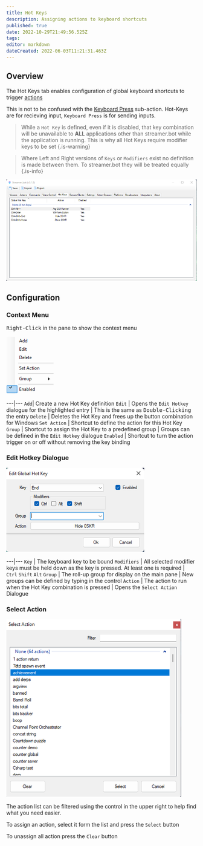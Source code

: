 ```yaml
---
title: Hot Keys
description: Assigning actions to keyboard shortcuts
published: true
date: 2022-10-29T21:49:56.525Z
tags: 
editor: markdown
dateCreated: 2022-06-03T11:21:31.463Z
---
```


## Overview
The Hot Keys tab enables configuration of global keyboard shortcuts to trigger [actions](/Actions)

This is not to be confused with the [Keyboard Press](/Sub-Actions/Keyboard-Press) sub-action. Hot-Keys are for recieving input, `Keyboard Press` is for sending inputs.

> While a `Hot Key` is defined, even if it is disabled, that key combination will be unavailable to **ALL** applications other than streamer.bot while the application is running. 
This is why all Hot Keys require modifier keys to be set
{.is-warning}

> Where Left and Right versions of `Keys` or `Modifiers` exist no definition is made between them. To streamer.bot they will be treated equally
{.is-info}

![hotkeys-018.png](/hotkeys-018.png)
## Configuration
### Context Menu

<kbd>Right-Click</kbd> in the pane to show the context menu

![hotkey-context-018.png](/hotkey-context-018.png)

---|---
`Add`| Create a new Hot Key definition
`Edit` | Opens the `Edit Hotkey` dialogue for the highlighted entry | This is the same as <kbd>Double-Clicking</kbd> the entry
`Delete` | Deletes the Hot Key and frees up the button combination for Windows
`Set Action` | Shortcut to define the action for this Hot Key
`Group` | Shortcut to assign the Hot Key to a predefined group | Groups can be defined in the `Edit Hotkey` dialogue
`Enabled` | Shortcut to turn the action trigger on or off without removing the key binding

### Edit Hotkey Dialogue

![edit-global-hotkey-018.png](/edit-global-hotkey-018.png)

---|---
`Key` | The keyboard key to be bound
`Modifiers` | All selected modifier keys must be held down as the key is pressed. At least one is required | `Ctrl` `Shift` `Alt`
`Group` | The roll-up group for display on the main pane | New groups can be defined by typing in the control
`Action` | The action to run when the Hot Key combination is pressed | Opens the `Select Action` Dialogue

### Select Action

![action-selector-018.png](/action-selector-018.png)

The action list can be filtered using the control in the upper right to help find what you need easier.

To assign an action, select it form the list and press the `Select` button

To unassign all action press the `Clear` button